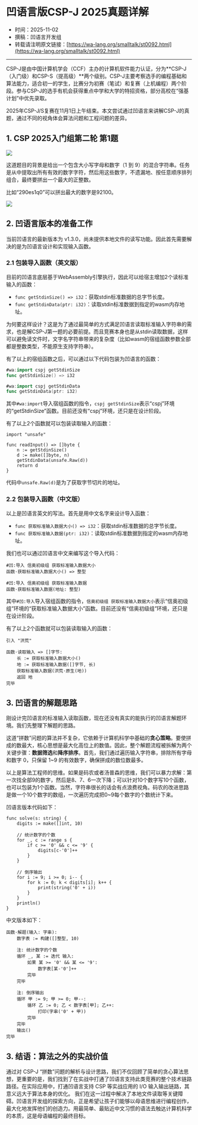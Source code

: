 # 凹语言版CSP-J 2025真题详解

- 时间：2025-11-02
- 撰稿：凹语言开发组
- 转载请注明原文链接：[https://wa-lang.org/smalltalk/st0092.html](https://wa-lang.org/smalltalk/st0092.html)

---

CSP-J是由中国计算机学会（CCF）主办的计算机软件能力认证，分为**CSP-J（入门级）和CSP-S（提高级）**两个级别。CSP-J主要考察选手的编程基础和算法能力，适合初一的学生，比赛分为初赛（笔试）和复赛（上机编程）两个阶段。参与CSP-J的选手有机会获得重点中学和大学的特招资格，部分高校在“强基计划”中优先录取。

2025年CSP-J/S复赛在11月1日上午结束。本文尝试通过凹语言来讲解CSP-J的真题，通过不同的视角体会算法问题和工程问题的差异。

## 1. CSP 2025入门组第二轮 第1题

![](/st0092-01.png)

这道题目的背景是给出一个包含大小写字母和数字（1 到 9）的混合字符串。任务是从中提取出所有有效的数字字符，然后用这些数字，不遗漏地、按任意顺序排列组合，最终要拼出一个最大的正整数。

比如“290es1q0”可以拼出最大的数字是92100。

![](/st0092-02.png)

## 2. 凹语言版本的准备工作

当前凹语言的最新版本为 v1.3.0，尚未提供本地文件的读写功能。因此首先需要解决的是为凹语言设计和实现输入函数。

### 2.1 包装导入函数（英文版）

目前的凹语言底层基于WebAssembly引擎执行，因此可以给宿主增加2个读标准输入的函数：

- `func getStdinSize() => i32`：获取stdin标准数据的总字节长度。
- `func getStdinData(ptr: i32)`：读取stdin标准数据到指定的wasm内存地址。

为何要这样设计？这是为了通过最简单的方式满足凹语言读取标准输入字符串的需求，也是解CSP-J第一题的必要前提。而且竞赛本身也是从stdin读取数据，这样可以避免读文件时，文字名字符串带来的复杂度（比如wasm的宿组函数参数全部都是整数类型，不能原生支持字符串）。

有了以上的宿组函数之后，可以通过以下代码包装为凹语言的函数：

```go
#wa:import cspj getStdinSize
func getStdinSize() => i32

#wa:import cspj getStdinData
func getStdinData(ptr: i32)
```

其中`#wa:import`导入宿组函数的指令，`cspj getStdinSize`表示“cspj”环境的“getStdinSize”函数。目前还没有“cspj”环境，还只是在设计阶段。

有了以上2个函数就可以包装读取输入的函数：

```wa
import "unsafe"

func readInput() => []byte {
    n := getStdinSize()
    d := make([]byte, n)
    getStdinData(unsafe.Raw(d))
    return d
}
```

代码中`unsafe.Raw(d)`是为了获取字节切片的地址。

### 2.2 包装导入函数（中文版）

以上是凹语言英文的写法。首先是用中文名字来设计导入函数：

- `func 获取标准输入数据大小() => i32`：获取stdin标准数据的总字节长度。
- `func 获取标准输入数据(ptr: i32)`：读取stdin标准数据到指定的wasm内存地址。

我们也可以通过凹语言中文来编写这个导入代码：

```
#凹:导入 信奥初级组 获取标准输入数据大小
函数·获取标准输入数据大小() => 整型

#凹:导入 信奥初级组 获取标准输入数据
函数·获取标准输入数据(地址: 整型)
```

其中`#凹:导入`导入宿组函数的指令，`信奥初级组 获取标准输入数据大小`表示“信奥初级组”环境的“获取标准输入数据大小”函数。目前还没有“信奥初级组”环境，还只是在设计阶段。

有了以上2个函数就可以包装读取输入的函数：

```
引入 "洪荒"

函数·读取输入 => []字节:
    长 := 获取标准输入数据大小()
    地 := 获取标准输入数据([]字节, 长)
    获取标准输入数据(洪荒·原生(地))
    返回 地
完毕
```

## 3. 凹语言的解题思路

刚设计完凹语言的标准输入读取函数，现在还没有真实的能执行的凹语言解题环境。我们先整理下解题的思路。

这道“拼数”问题的算法并不复杂，它依赖于计算机科学中基础的**贪心策略**。要使拼成的数最大，核心思想是最大化高位上的数值。因此，整个解题流程被拆解为两个关键步骤：**数据筛选**和**降序排序**。首先，我们通过遍历输入字符串，排除所有字母和数字 0，只保留 1~9 的有效数字，确保拼成的数位数最多。

以上是算法工程师的思维。如果是码农或者汤普森的思维，我们可以暴力求解：第一次找全部9的数字，然后是8、7、6一次下降；可以针对10个数字写10个函数，也可以包装为1个函数。当然，字符串很长的话会有点浪费视角。码农的改进思路是做一个10个数字的数组，一次遍历完成把0~9每个数字的个数统计下来。

凹语言版本代码如下：

```wa
func solve(s: string) {
	digits := make([]int, 10)

	// 统计数字的个数
	for _, c := range s {
		if c >= '0' && c <= '9' {
			digits[c-'0']++
		}
	}

	// 倒序输出
	for i := 9; i >= 0; i-- {
		for k := 0; k < digits[i]; k++ {
			print(string('0' + i))
		}
	}
	println()
}
```

中文版本如下：

```
函数·解题(输入: 字串):
	数字表 := 构建([]整型, 10)

	注: 统计数字的个数
	循环 _, 某 := 迭代 输入:
		如果 某 >= '0' && 某 <= '9':
			数字表[某-'0']++
		完毕
	完毕

	注: 倒序输出
	循环 甲 := 9; 甲 >= 0; 甲--:
		循环 乙 := 0; 乙 < 数字表[甲]; 乙++:
			打印(字串('0' + 甲))
		完毕
	完毕
	输出()
完毕
```

## 3. 结语：算法之外的实战价值

通过对 CSP-J “拼数”问题的解析与设计思路，我们不仅回顾了简单的贪心算法思想，更重要的是，我们找到了在实战中打通了凹语言支持此类竞赛的整个技术链路路径。在实际应用中，打通凹语言支持 CSP 等实战应用的 I/O 输入输出链路，其意义远大于算法本身的优化。 我们在这一过程中解决了本地文件读取等关键障碍。凹语言开发组的探索方向，正是希望让孩子们能够以母语思维进行编程创作，最大化地发挥他们的创造力。用最简单、最贴近中文习惯的语法去触达计算机科学的本质，这是母语编程的最终目标。
